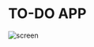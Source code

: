 # TO-DO APP

![screen](https://user-images.githubusercontent.com/53402036/119500305-5251a000-bd70-11eb-8d64-2672eec1709b.png)
